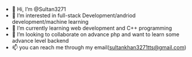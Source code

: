 - 👋 Hi, I’m @Sultan3271
- 👀 I’m interested in full-stack Development/andriod development/machine learning
- 🌱 I’m currently learning web development and C++ programming
- 💞️ I’m looking to collaborate on advance php and want to learn some advance level backend
- 📫 you can reach me through my email(sultankhan3271tts@gmail.com)

<!---
Sultan3271/Sultan3271 is a ✨ special ✨ repository because its `README.md` (this file) appears on your GitHub profile.
You can click the Preview link to take a look at your changes.
--->
